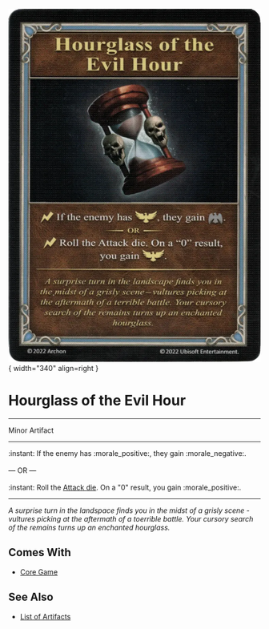 ![Hourglass of the Evil Hour](../assets/artifacts_minor-hourglass_of_the_evil_hour.webp){ width="340" align=right }

# Hourglass of the Evil Hour
___
Minor Artifact
___
:instant: If the enemy has :morale_positive:, they gain :morale_negative:.<br><br>— OR —<br><br>:instant: Roll the [Attack die](../dice.md#attack-die). On a "0" result, you gain :morale_positive:.
___
*A surprise turn in the landspace finds you in the midst of a grisly scene - vultures picking at the aftermath of a toerrible battle. Your cursory search of the remains turns up an enchanted hourglass.*


## Comes With

- [Core Game](../content.md)


## See Also

- [List of Artifacts](../artifacts.md)
